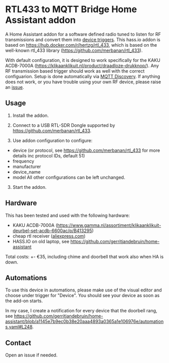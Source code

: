 # RTL433 to MQTT Bridge Home Assistant addon
A Home Assistant addon for a software defined radio tuned to listen for RF transmissions and convert them into [device triggers](https://www.home-assistant.io/integrations/device_trigger.mqtt/).
This hass.io addon is based on https://hub.docker.com/r/hertzg/rtl_433, which is based on the well-known rtl_433 library (https://github.com/merbanan/rtl_433).

With default configuration, it is designed to work specifically for the KAKU ACDB-7000A (https://klikaanklikuit.nl/product/draadloze-drukknop/).
Any RF transmission based trigger should work as well with the correct configuarion.
Setup is done automatically via [MQTT Discovery](https://www.home-assistant.io/docs/mqtt/discovery/).
If anything does not work, or you have trouble using your own RF device, please raise an [issue](https://github.com/gerritjandebruin/doorbell/issues).

## Usage

1) Install the addon.

2) Connect to a USB RTL-SDR Dongle supported by https://github.com/merbanan/rtl_433.

2) Use addon configuration to configure:
- device (or protocol, see https://github.com/merbanan/rtl_433 for more details inc protocol IDs, default 51)
- frequency
- manufacturer
- device_name
- model
All other configurations can be left unchanged.

3) Start the addon.

## Hardware

This has been tested and used with the following hardware:
- KAKU ACDB-7000A (https://www.gamma.nl/assortiment/klikaanklikuit-deurbel-set-acdb-6600ac/p/B413295)  
- cheap rtl receiver ([aliexpress.com](https://aliexpress.com/item/32476877972.html))
- HASS.IO on old laptop, see https://github.com/gerritjandebruin/home-assistant

Total costs: +- €35, including chime and doorbell that work also when HA is down.

## Automations
To use this device in automations, please make use of the visual editor and choose under trigger for "Device".
You should see your device as soon as the add-on starts.

In my case, I create a notification for every device that the doorbell rang, see https://github.com/gerritjandebruin/home-assistant/blob/a1145e7b9ec0b38e20aaa4893a0365a1e106976e/automations.yaml#L248.

## Contact
Open an issue if needed.
